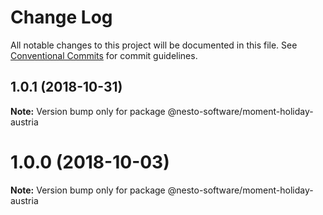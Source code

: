 # Change Log

All notable changes to this project will be documented in this file.
See [Conventional Commits](https://conventionalcommits.org) for commit guidelines.

<a name="1.0.1"></a>
## 1.0.1 (2018-10-31)

**Note:** Version bump only for package @nesto-software/moment-holiday-austria





<a name="1.0.0"></a>
# 1.0.0 (2018-10-03)

**Note:** Version bump only for package @nesto-software/moment-holiday-austria
